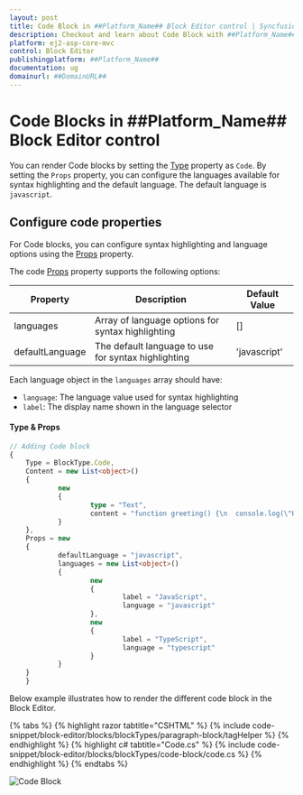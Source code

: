 ```yaml
---
layout: post
title: Code Block in ##Platform_Name## Block Editor control | Syncfusion
description: Checkout and learn about Code Block with ##Platform_Name## Block Editor control of Syncfusion Essential JS 2 and more.
platform: ej2-asp-core-mvc
control: Block Editor
publishingplatform: ##Platform_Name##
documentation: ug
domainurl: ##DomainURL##
---
```


# Code Blocks in ##Platform_Name## Block Editor control

You can render Code blocks by setting the [Type](https://help.syncfusion.com/cr/aspnetmvc-js2/Syncfusion.EJ2.BlockEditor.BlockType.html) property as `Code`. By setting the `Props` property, you can configure the languages available for syntax highlighting and the default language. The default language is `javascript`.

## Configure code properties

For Code blocks, you can configure syntax highlighting and language options using the [Props](https://help.syncfusion.com/cr/aspnetmvc-js2/Syncfusion.EJ2.BlockEditor.Block.html) property.

The code [Props](https://help.syncfusion.com/cr/aspnetmvc-js2/Syncfusion.EJ2.BlockEditor.Block.html) property supports the following options:

| Property | Description | Default Value |
|----------|-------------|---------------|
| languages | Array of language options for syntax highlighting | [] |
| defaultLanguage | The default language to use for syntax highlighting | 'javascript' |

Each language object in the `languages` array should have:
- `language`: The language value used for syntax highlighting
- `label`: The display name shown in the language selector

#### Type & Props
```typescript
// Adding Code block
{
    Type = BlockType.Code,
    Content = new List<object>()
    {
            new 
            {
                    type = "Text",
                    content = "function greeting() {\n  console.log(\"Hello, world!\");\n}"
            }
    },
    Props = new
    {
            defaultLanguage = "javascript",
            languages = new List<object>()
            {
                    new
                    {
                            label = "JavaScript",
                            language = "javascript"
                    },
                    new
                    {
                            label = "TypeScript",
                            language = "typescript"
                    }
            }
    }
    }
```

Below example illustrates how to render the different code block in the Block Editor.

{% tabs %}
{% highlight razor tabtitle="CSHTML" %}
{% include code-snippet/block-editor/blocks/blockTypes/paragraph-block/tagHelper %}
{% endhighlight %}
{% highlight c# tabtitle="Code.cs" %}
{% include code-snippet/block-editor/blocks/blockTypes/code-block/code.cs %}
{% endhighlight %}
{% endtabs %}

![Code Block](images/block-code.png)